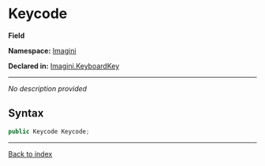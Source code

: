# Keycode

**Field**

**Namespace:** [Imagini](Imagini.md)

**Declared in:** [Imagini.KeyboardKey](Imagini.KeyboardKey.md)

------


*No description provided*

## Syntax

```csharp
public Keycode Keycode;
```

------

[Back to index](index.md)